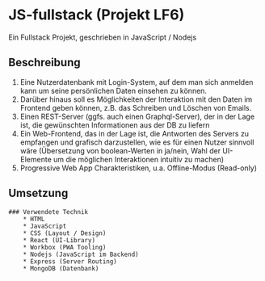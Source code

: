 # JS-fullstack (Projekt LF6)

Ein Fullstack Projekt, geschrieben in JavaScript / Nodejs

## Beschreibung
 1. Eine Nutzerdatenbank mit Login-System, auf dem man sich
     anmelden kann um seine persönlichen Daten einsehen zu können.
 2. Darüber hinaus soll es Möglichkeiten der Interaktion mit den
     Daten im Frontend geben können, z.B. das Schreiben und Löschen
     von Emails.
 3. Einen REST-Server (ggfs. auch einen Graphql-Server), der in der
     Lage ist, die gewünschten Informationen aus der DB zu liefern
 4. Ein Web-Frontend, das in der Lage ist, die Antworten des Servers
     zu empfangen und grafisch darzustellen, wie es für einen Nutzer
     sinnvoll wäre (Übersetzung von boolean-Werten in ja/nein, Wahl
     der UI-Elemente um die möglichen Interaktionen intuitiv zu machen)
 5. Progressive Web App Charakteristiken, u.a. Offline-Modus (Read-only)

## Umsetzung

    ### Verwendete Technik
        * HTML
        * JavaScript
        * CSS (Layout / Design)
        * React (UI-Library)
        * Workbox (PWA Tooling)
        * Nodejs (JavaScript im Backend)
        * Express (Server Routing)
        * MongoDB (Datenbank)
